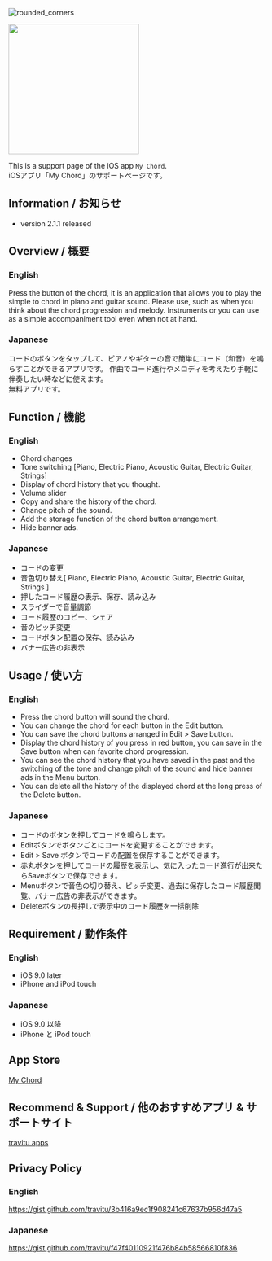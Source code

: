 ![rounded_corners](https://user-images.githubusercontent.com/6576679/31234344-9fe00f9a-aa29-11e7-832f-054d4727aa67.png)


<img src="https://user-images.githubusercontent.com/6576679/64878926-a2b5c680-d68f-11e9-8ba1-18f88107c0c8.jpg" width="256px">

This is a support page of the iOS app `My Chord`.  
iOSアプリ「My Chord」のサポートページです。

## Information / お知らせ  
- version 2.1.1 released

## Overview / 概要  
### English
Press the button of the chord, it is an application that allows you to play the simple to chord in piano and guitar sound.
Please use, such as when you think about the chord progression and melody.
Instruments or you can use as a simple accompaniment tool even when not at hand. 

### Japanese  
コードのボタンをタップして、ピアノやギターの音で簡単にコード（和音）を鳴らすことができるアプリです。
作曲でコード進行やメロディを考えたり手軽に伴奏したい時などに使えます。  
無料アプリです。

## Function / 機能  
### English
- Chord changes
- Tone switching [Piano, Electric Piano, Acoustic Guitar, Electric Guitar, Strings]
- Display of chord history that you thought.
- Volume slider
- Copy and share the history of the chord.
- Change pitch of the sound.
- Add the storage function of the chord button arrangement.
- Hide banner ads.

### Japanese
- コードの変更
- 音色切り替え[ Piano, Electric Piano, Acoustic Guitar, Electric Guitar, Strings ]
- 押したコード履歴の表示、保存、読み込み
- スライダーで音量調節
- コード履歴のコピー、シェア
- 音のピッチ変更
- コードボタン配置の保存、読み込み
- バナー広告の非表示

## Usage / 使い方  
### English
- Press the chord button will sound the chord.
- You can change the chord for each button in the Edit button.
- You can save the chord buttons arranged in Edit > Save button.
- Display the chord history of you press in red button, you can save in the Save button when can favorite chord progression.
- You can see the chord history that you have saved in the past and the switching of the tone and change pitch of the sound and hide banner ads in the Menu button.
- You can delete all the history of the displayed chord at the long press of the Delete button. 

### Japanese
- コードのボタンを押してコードを鳴らします。
- Editボタンでボタンごとにコードを変更することができます。
- Edit > Save ボタンでコードの配置を保存することができます。
- 赤丸ボタンを押してコードの履歴を表示し、気に入ったコード進行が出来たらSaveボタンで保存できます。
- Menuボタンで音色の切り替え、ピッチ変更、過去に保存したコード履歴閲覧、バナー広告の非表示ができます。
- Deleteボタンの長押しで表示中のコード履歴を一括削除

## Requirement / 動作条件  
### English
- iOS 9.0 later
- iPhone and iPod touch

### Japanese
- iOS 9.0 以降
- iPhone と iPod touch

## App Store 
<a href="https://itunes.apple.com/us/app/my-chord/id953517029?l=ja&ls=1&mt=8" target="_blank">My Chord</a>

## Recommend & Support / 他のおすすめアプリ & サポートサイト
<a href="http://travitu-app.hatenablog.com/entry/2016/12/05/214126" target="_blank">travitu apps</a>

## Privacy Policy
### English
https://gist.github.com/travitu/3b416a9ec1f908241c67637b956d47a5

### Japanese
https://gist.github.com/travitu/f47f40110921f476b84b58566810f836


